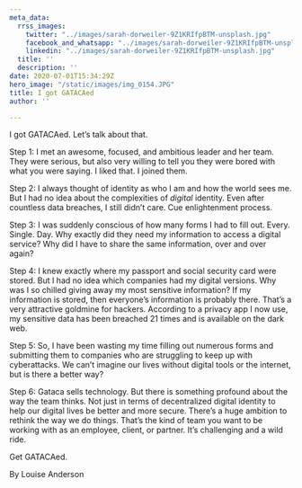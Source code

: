 ```yaml
---
meta_data:
  rrss_images:
    twitter: "../images/sarah-dorweiler-9Z1KRIfpBTM-unsplash.jpg"
    facebook_and_whatsapp: "../images/sarah-dorweiler-9Z1KRIfpBTM-unsplash.jpg"
    linkedin: "../images/sarah-dorweiler-9Z1KRIfpBTM-unsplash.jpg"
  title: ''
  description: ''
date: 2020-07-01T15:34:29Z
hero_image: "/static/images/img_0154.JPG"
title: I got GATACAed
author: ''

---
```

I got GATACAed. Let’s talk about that.

Step 1: I met an awesome, focused, and ambitious leader and her team. They were serious, but also very willing to tell you they were bored with what you were saying. I liked that. I joined them.

Step 2: I always thought of identity as who I am and how the world sees me. But I had no idea about the complexities of _digital_ identity. Even after countless data breaches, I still didn’t care. Cue enlightenment process.

Step 3: I was suddenly conscious of how many forms I had to fill out. Every. Single. Day. Why exactly did they need my information to access a digital service? Why did I have to share the same information, over and over again?

Step 4: I knew exactly where my passport and social security card were stored. But I had no idea which companies had my digital versions. Why was I so chilled giving away my most sensitive information? If my information is stored, then everyone’s information is probably there. That’s a very attractive goldmine for hackers. According to a privacy app I now use, my sensitive data has been breached 21 times and is available on the dark web.

Step 5: So, I have been wasting my time filling out numerous forms and submitting them to companies who are struggling to keep up with cyberattacks. We can’t imagine our lives without digital tools or the internet, but is there a better way?

Step 6: Gataca sells technology. But there is something profound about the way the team thinks. Not just in terms of decentralized digital identity to help our digital lives be better and more secure. There’s a huge ambition to rethink the way we do things. That’s the kind of team you want to be working with as an employee, client, or partner. It’s challenging and a wild ride.

Get GATACAed.

By Louise Anderson